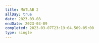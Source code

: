 ```yaml
---
title: MATLAB 2
allDay: true
date: 2023-03-08
endDate: 2023-03-09
completed: 2023-03-07T23:19:04.509-05:00
type: single
---
```

